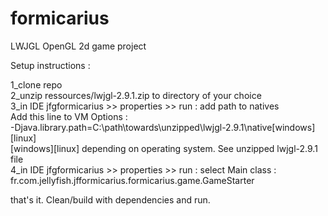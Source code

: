 # formicarius
LWJGL OpenGL 2d game project

Setup instructions :

1_clone repo<br>
2_unzip ressources/lwjgl-2.9.1.zip to directory of your choice<br>
3_in IDE jfgformicarius >> properties >> run : add path to natives<br>
Add this line to VM Options :<br>
-Djava.library.path=C:\path\towards\unzipped\lwjgl-2.9.1\native\[windows][linux]<br>
[windows][linux] depending on operating system. See unzipped lwjgl-2.9.1 file<br>
4_in IDE jfgformicarius >> properties >> run : select Main class :<br>
fr.com.jellyfish.jfformicarius.formicarius.game.GameStarter<br>

that's it. Clean/build with dependencies and run.
